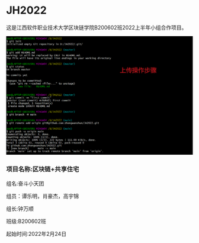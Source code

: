 # 																																	                                               JH2022

这是江西软件职业技术大学区块链学院B200602班2022上半年小组合作项目。

![image-20220224114207891](README.assets/image-20220224114207891.png)

### 项目名称:区块链+共享住宅

组名:奋斗小天团

组员：谭乐明，肖豪杰，高宇锦

组长:钟万顺

班级:B200602班

起始时间:2022年2月24日
